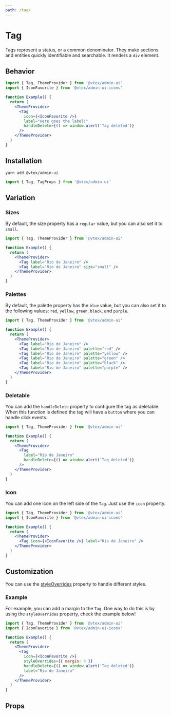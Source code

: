 ```yaml
---
path: /tag/
---
```


# Tag

Tags represent a status, or a common denominator. They make sections and entities quickly identifiable and searchable. It renders a `div` element.

## Behavior

```jsx
import { Tag, ThemeProvider } from '@vtex/admin-ui'
import { IconFavorite } from '@vtex/admin-ui-icons'

function Example() {
  return (
    <ThemeProvider>
      <Tag
        icon={<IconFavorite />}
        label="Here goes the label!"
        handleDelete={() => window.alert('Tag deleted')}
      />
    </ThemeProvider>
  )
}
```

## Installation

```static
yarn add @vtex/admin-ui
```

```jsx static
import { Tag, TagProps } from '@vtex/admin-ui'
```

## Variation

### Sizes

By default, the size property has a `regular` value, but you can also set it to `small`.

```jsx
import { Tag, ThemeProvider } from '@vtex/admin-ui'

function Example() {
  return (
    <ThemeProvider>
      <Tag label="Rio de Janeiro" />
      <Tag label="Rio de Janeiro" size="small" />
    </ThemeProvider>
  )
}
```

### Palettes

By default, the palette property has the `blue` value, but you can also set it to the following values: `red`, `yellow`, `green`, `black`, and `purple`.

```jsx
import { Tag, ThemeProvider } from '@vtex/admin-ui'

function Example() {
  return (
    <ThemeProvider>
      <Tag label="Rio de Janeiro" />
      <Tag label="Rio de Janeiro" palette="red" />
      <Tag label="Rio de Janeiro" palette="yellow" />
      <Tag label="Rio de Janeiro" palette="green" />
      <Tag label="Rio de Janeiro" palette="black" />
      <Tag label="Rio de Janeiro" palette="purple" />
    </ThemeProvider>
  )
}
```

### Deletable

You can add the `handleDelete` property to configure the tag as deletable. When this function is defined the tag will have a `button` where you can handle click events.

```jsx
import { Tag, ThemeProvider } from '@vtex/admin-ui'

function Example() {
  return (
    <ThemeProvider>
      <Tag
        label="Rio de Janeiro"
        handleDelete={() => window.alert('Tag deleted')}
      />
    </ThemeProvider>
  )
}
```

### Icon

You can add one Icon on the left side of the `Tag`. Just use the `icon` property.

```jsx
import { Tag, ThemeProvider } from '@vtex/admin-ui'
import { IconFavorite } from '@vtex/admin-ui-icons'

function Example() {
  return (
    <ThemeProvider>
      <Tag icon={<IconFavorite />} label="Rio de Janeiro" />
    </ThemeProvider>
  )
}
```

## Customization

You can use the [styleOverrides](/theming/inline-styles/#styles--styleoverrides) property to handle different styles.

### Example

For example, you can add a margin to the `Tag`. One way to do this is by using the `styleOverrides` property, check the example below!

```jsx
import { Tag, ThemeProvider } from '@vtex/admin-ui'
import { IconFavorite } from '@vtex/admin-ui-icons'

function Example() {
  return (
    <ThemeProvider>
      <Tag
        icon={<IconFavorite />}
        styleOverrides={{ margin: 4 }}
        handleDelete={() => window.alert('Tag deleted')}
        label="Rio de Janeiro"
      />
    </ThemeProvider>
  )
}
```

## Props

<proptypes heading="Tag" component="Tag" />
